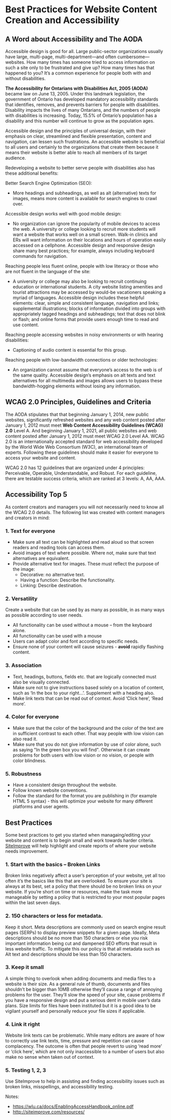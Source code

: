 # Best Practices for Website Content Creation and Accessibility

## A Word about Accessibility and The AODA
Accessible design is good for all. Large public-sector organizations usually have large, multi-page, multi-department—and often cumbersome—websites. How many times has someone tried to access information on such a site only to be frustrated and give up? How many times has that happened to you? It’s a common experience for people both with and without disabilities.

**The Accessibility for Ontarians with Disabilities Act, 2005 (AODA)** became law on June 13, 2005. Under this landmark legislation, the government of Ontario has developed mandatory accessibility standards that identifies, removes, and prevents barriers for people with disabilities. Disability impacts the lives of many Ontarians, and the numbers of people with disabilities is increasing. Today, 15.5% of Ontario’s population has a disability and this number will continue to grow as the population ages.

Accessible design and the principles of universal design, with their emphasis on clear, streamlined and flexible presentation, content and navigation, can lessen such frustrations. An accessible website is beneficial to all users and certainly to the organizations that create them because it means their website is better able to reach all members of its target audience.

Redeveloping a website to better serve people with disabilities also has these additional benefits:

Better Search Engine Optimization (SEO):
* More headings and subheadings, as well as alt (alternative) texts for images, means more content is available for search engines to crawl over.

Accessible design works well with good mobile design:
* No organization can ignore the popularity of mobile devices to access the web. A university or college looking to recruit more students will want a website that works well on a small screen. Walk-in clinics and ERs will want information on their locations and hours of operation easily accessed on a cellphone. Accessible design and responsive design share many best practices; for example, always including keyboard commands for navigation.

Reaching people less fluent online, people with low literacy or those who are not fluent in the language of the site:
* A university or college may also be looking to recruit continuing education or international students. A city website listing amenities and tourist attractions may be accessed by would-be vacationers speaking a myriad of languages. Accessible design includes these helpful elements: clear, simple and consistent language, navigation and links; supplemental illustrations; blocks of information divided into groups with appropriately tagged headings and subheadings; text that does not blink or flash; and online forms that provide users enough time to read and use content.

Reaching people accessing websites in noisy environments or with hearing disabilities:
* Captioning of audio content is essential for this group.

Reaching people with low-bandwidth connections or older technologies:
* An organization cannot assume that everyone’s access to the web is of the same quality. Accessible design’s emphasis on alt texts and text alternatives for all multimedia and images allows users to bypass these bandwidth-hogging elements without losing any information.

## WCAG 2.0 Principles, Guidelines and Criteria
The AODA stipulates that that beginning January 1, 2014, new public websites, significantly refreshed websites and any web content posted after January 1, 2012 must meet **Web Content Accessibility Guidelines (WCAG) 2.0** Level A. And beginning January 1, 2021, all public websites and web content posted after January 1, 2012 must meet WCAG 2.0 Level AA. WCAG 2.0 is an internationally accepted standard for web accessibility developed by the World Wide Web Consortium (W3C), an international team of experts. Following these guidelines should make it easier for everyone to access your website and content.

WCAG 2.0 has 12 guidelines that are organized under 4 principles: Perceivable, Operable, Understandable, and Robust. For each guideline, there are testable success criteria, which are ranked at 3 levels: A, AA, AAA.

## Accessibility Top 5
As content creators and managers you will not necessarily need to know all the WCAG 2.0 details. The following list was created with content managers and creators in mind:

### 1. Text for everyone
* Make sure all text can be highlighted and read aloud so that screen readers and reading tools can access them.
* Avoid images of text where possible. Where not, make sure that text alternatives are equivalent.
* Provide alternative text for images. These must reflect the purpose of the image:
  * Decorative: no alternative text.
  * Having a function: Describe the functionality.
  * Linking: Describe destination.

### 2. Versatility
Create a website that can be used by as many as possible, in as many ways as possible according to user needs.
* All functionality can be used without a mouse – from the keyboard alone.
* All functionality can be used with a mouse
* Users can adapt color and font according to specific needs.
* Ensure none of your content will cause seizures - **avoid** rapidly flashing content.

### 3. Association
* Text, headings, buttons, fields etc. that are logically connected must also be visually connected.
* Make sure not to give instructions based solely on a location of content, such as ‘In the box to your right…’. Supplement with a heading also.
* Make link texts that can be read out of context. Avoid ‘Click here’, ‘Read more’.

### 4. Color for everyone
* Make sure that the color of the background and the color of the text are in sufficient contrast to each other. That way people with low vision can also read it.
* Make sure that you do not give information by use of color alone, such as saying "In the green box you will find". Otherwise it can create problems for both users with low vision or no vision, or people with color blindness.

### 5. Robustness
* Have a consistent design throughout the website.
* Follow known website conventions.
* Follow the standard for the format you are publishing in (for example HTML 5 syntax) - this will optimize your website for many different platforms and user agents.

## Best Practices
Some best practices to get you started when managaing/editing your website and content is to begin small and work towards harder criteria. [SiteImprove](http://my.siteimprove.com) will help highlight and create reports of where your website needs improvement.

### 1. Start with the basics – Broken Links
Broken links negatively affect a user’s perception of your website, yet all too often it’s the basics like this that are overlooked. To ensure your site is always at its best, set a policy that there should be no broken links on your website. If you’re short on time or resources, make the task more manageable by setting a policy that is restricted to your most popular pages within the last seven days.

### 2. 150 characters or less for metadata.
Keep it short. Meta descriptions are commonly used on search engine result pages (SERPs) to display preview snippets for a given page. Ideally, Meta descriptions should be no more than 150 characters or else you risk important information being cut and dampened SEO efforts that result in less website traffic. To mitigate this our policy is that all metadata such as Alt text and descriptions should be less than 150 characters.

### 3. Keep it small
A simple thing to overlook when adding documents and media files to a website is their size. As a general rule of thumb, documents and files shouldn’t be bigger than 10MB otherwise they’ll cause a range of annoying problems for the user. They’ll slow the speed of your site, cause problems if you have a responsive design and put a serious dent in mobile user’s data plans. Size limits for files have been instituted but it is a good idea to be vigilant yourself and personally reduce your file sizes if applicable.

### 4. Link it right
Website link texts can be problematic. While many editors are aware of how to correctly use link texts, time, pressure and repetition can cause complacency. The outcome is often that people revert to using ‘read more’ or ‘click here’, which are not only inaccessible to a number of users but also make no sense when taken out of context.

### 5. Testing 1, 2, 3
Use SiteImprove to help in assisting and finding accessibility issues such as broken links, misspellings, and accessibility testing.


Notes:
* https://wlu.ca/docs/EnablingAccessHandbook_online.pdf
* http://siteimprove.com/resources/
